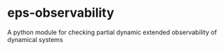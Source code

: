 # eps-observability
A python module for checking partial dynamic extended observability of dynamical systems
